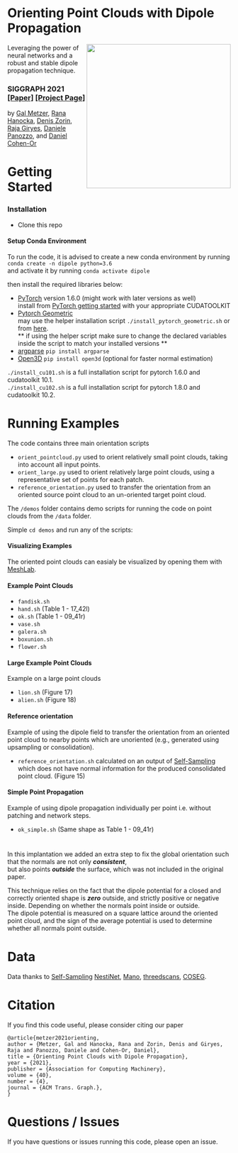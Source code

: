 # Orienting Point Clouds with Dipole Propagation
<img src='docs/images/output.gif' align="right" width=325>
 Leveraging the power of neural networks and a robust and stable dipole propagation technique.

### SIGGRAPH 2021 [[Paper]](https://arxiv.org/abs/2105.01604) [[Project Page]](https://galmetzer.github.io/dipole-normal-prop/)<br>
by [Gal Metzer](https://galmetzer.github.io/),
[Rana Hanocka](https://www.cs.tau.ac.il/~hanocka/),
[Denis Zorin](https://cims.nyu.edu/gcl/denis.html),
[Raja Giryes](http://web.eng.tau.ac.il/~raja),
[Daniele Panozzo](https://cims.nyu.edu/gcl/daniele.html),
and [Daniel Cohen-Or](https://danielcohenor.com/)

# Getting Started

### Installation
- Clone this repo

#### Setup Conda Environment
To run the code, it is advised to create a new conda environment by running `conda create -n dipole python=3.6` </br>
and activate it by running `conda activate dipole`

then install the required libraries below:

- [PyTorch](https://pytorch.org/) version 1.6.0 (might work with later versions as well) <br>
  install from [PyTorch getting started](https://pytorch.org/get-started/locally/) with your appropriate CUDATOOLKIT
- [Pytorch Geometric](https://github.com/rusty1s/pytorch_geometric) <br>
may use the helper installation script `./install_pytorch_geometric.sh` or from [here](https://github.com/rusty1s/pytorch_geometric). <br>
  ** if using the helper script make sure to change the declared variables inside the script to match your installed versions **
- [argparse](https://docs.python.org/3/library/argparse.html) `pip install argparse`
- [Open3D](http://www.open3d.org/) `pip install open3d` (optional for faster normal estimation)

`./install_cu101.sh` is a full installation script for pytorch 1.6.0 and cudatoolkit 10.1. <br>
`./install_cu102.sh` is a full installation script for pytorch 1.8.0 and cudatoolkit 10.2.

# Running Examples
The code contains three main orientation scripts
- `orient_pointcloud.py` used to orient relatively small point clouds, taking into account all input points.
- `orient_large.py` used to orient relatively large point clouds, using a representative set of points for each patch.
- `reference_orientation.py` used to transfer the orientation from an oriented source point cloud to an un-oriented target point cloud.

The `/demos` folder contains demo scripts for running the code on point clouds from the `/data` folder.

Simple `cd demos` and run any of the scripts:

#### Visualizing Examples 
The oriented point clouds can easialy be visualized by opening them with [MeshLab](https://www.meshlab.net/).

#### Example Point Clouds
- `fandisk.sh`
- `hand.sh` (Table 1 - 17_42l)
- `ok.sh` (Table 1 - 09_41r)
- `vase.sh`
- `galera.sh`
- `boxunion.sh`
- `flower.sh`

#### Large Example Point Clouds
Example on a large point clouds
- `lion.sh` (Figure 17)
- `alien.sh` (Figure 18)

#### Reference orientation
Example of using the dipole field to transfer the orientation from an oriented point cloud
to nearby points which are unoriented (e.g., generated using upsampling or consolidation).
- `reference_orientation.sh` calculated on an output of [Self-Sampling](https://galmetzer.github.io/self-sample/) <br> 
which does not have normal information for the produced consolidated point cloud. (Figure 15)

#### Simple Point Propagation
Example of using dipole propagation individually per point i.e. without patching and network steps.
- `ok_simple.sh` (Same shape as Table 1 - 09_41r)

#

In this implantation we added an extra step to fix the global orientation such that the normals are not only ***consistent***, <br>
but also points ***outside*** the surface, which was not included in the original paper. <br>

This technique relies on the fact that the dipole potential for a closed and correctly oriented shape is ***zero*** outside, 
and strictly positive or negative inside. Depending on whether the normals point inside or outside. <br>
The dipole potential is measured on a square lattice around the oriented point cloud,
and the sign of the average potential is used to determine whether all normals point outside. 


# Data
Data thanks to [Self-Sampling](https://galmetzer.github.io/self-sample/) [NestiNet](https://github.com/sitzikbs/Nesti-Net), [Mano](https://mano.is.tue.mpg.de/), 
[threedscans](https://threedscans.com/), [COSEG](http://irc.cs.sdu.edu.cn/~yunhai/public_html/ssl/ssd.htm).

# Citation
If you find this code useful, please consider citing our paper
```
@article{metzer2021orienting,
author = {Metzer, Gal and Hanocka, Rana and Zorin, Denis and Giryes, Raja and Panozzo, Daniele and Cohen-Or, Daniel},
title = {Orienting Point Clouds with Dipole Propagation},
year = {2021},
publisher = {Association for Computing Machinery},
volume = {40},
number = {4},
journal = {ACM Trans. Graph.},
}
```

# Questions / Issues
If you have questions or issues running this code, please open an issue.
